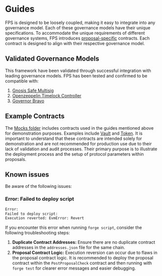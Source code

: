 # Guides

FPS is designed to be loosely coupled, making it easy to integrate into any
governance model. Each of these governance models have their unique
specifications. To accommodate the unique requirements of different governance systems, FPS
introduces [proposal-specific](../../src/proposals) contracts. Each contract is designed to align with their respective governance model.

## Validated Governance Models

This framework have been validated through successful integration with leading governance
models. FPS has been tested and confirmed to be compatible with:

1. [Gnosis Safe Multisig](./multisig-proposal.md)
2. [Openzeppelin Timelock Controller](./timelock-proposal.md)
3. [Governor Bravo](./governor-bravo-proposal.md)

## Example Contracts

The [Mocks folder](https://github.com/solidity-labs-io/fps-example-repo/tree/main/src/mocks) includes contracts used in the guides mentioned
above for demonstration purposes. Examples include [Vault](https://github.com/solidity-labs-io/fps-example-repo/blob/feat/test-cleanup/src/mocks/Vault.sol)
and [Token](https://github.com/solidity-labs-io/fps-example-repo/blob/feat/test-cleanup/src/mocks/Token.sol). It is important to understand that these contracts are intended solely for demonstration and are not recommended for production use due to their lack of validation and audit processes. Their primary purpose is to illustrate the deployment process and the setup of protocol parameters within proposals.

## Known issues

Be aware of the following issues:

### Error: Failed to deploy script

```sh
Error:
Failed to deploy script:
Execution reverted: EvmError: Revert
```

If you encounter this error when running `forge script`, consider the following troubleshooting steps:

1. **Duplicate Contract Addresses:** Ensure there are no duplicate contract addresses in the `addresses.json` file for the same chain.
2. **Proposal Contract Logic:** Execution reversion can occur due to flaws in
   the proposal contract logic. It is recommended to deploy the proposal
   contract within the `PostProposalCheck` contract and then running with `forge test` for clearer error messages and easier debugging.
